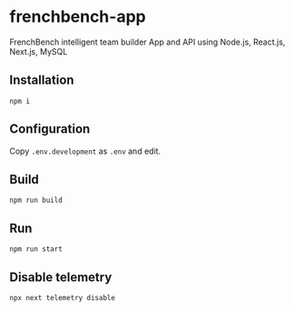 # frenchbench-app
FrenchBench intelligent team builder App and API using Node.js, React.js, Next.js, MySQL


## Installation

```
npm i
```

## Configuration

Copy `.env.development` as `.env` and edit.

## Build

```
npm run build
```

## Run

```
npm run start
```

## Disable telemetry

```
npx next telemetry disable
```
